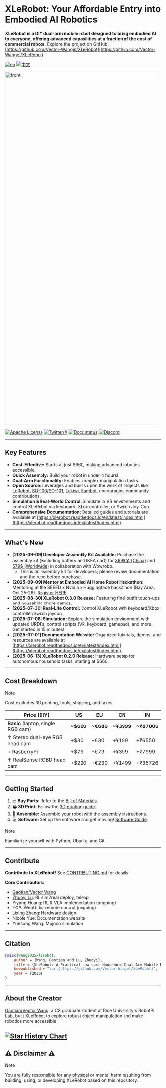 # XLeRobot: Your Affordable Entry into Embodied AI Robotics

**XLeRobot is a DIY dual-arm mobile robot designed to bring embodied AI to everyone, offering advanced capabilities at a fraction of the cost of commercial robots.**  Explore the project on GitHub: [https://github.com/Vector-Wangel/XLeRobot](https://github.com/Vector-Wangel/XLeRobot)

[![en](https://img.shields.io/badge/lang-en-blue.svg)](README.md)
[![中文](https://img.shields.io/badge/lang-中文-brown.svg)](README_CN.md)

[<img width="1725" height="1140" alt="front" src="https://github.com/user-attachments/assets/f9c454ee-2c46-42b4-a5d7-88834a1c95ab" />](https://xlerobot.readthedocs.io/en/latest/index.html)

[![Apache License](https://img.shields.io/badge/License-Apache%202.0-blue.svg)](https://opensource.org/licenses/Apache-2.0)
[![Twitter/X](https://img.shields.io/twitter/follow/VectorWang?style=social)](https://twitter.com/VectorWang2)
[![Docs status](https://img.shields.io/badge/docs-passing-brightgreen.svg)](https://xlerobot.readthedocs.io/en/latest/)
[![Discord](https://img.shields.io/badge/Discord-XLeRobot-7289da?style=flat&logo=discord&logoColor=white)](https://discord.gg/bjZveEUh6F)

---

## Key Features

*   **Cost-Effective:**  Starts at just $660, making advanced robotics accessible.
*   **Quick Assembly:** Build your robot in under 4 hours!
*   **Dual-Arm Functionality:** Enables complex manipulation tasks.
*   **Open Source:**  Leverages and builds upon the work of projects like [LeRobot](https://github.com/huggingface/lerobot), [SO-100/SO-101](https://github.com/TheRobotStudio/SO-ARM100), [Lekiwi](https://github.com/SIGRobotics-UIUC/LeKiwi), [Bambot](https://github.com/timqian/bambot), encouraging community contributions.
*   **Simulation & Real-World Control:**  Simulate in VR environments and control XLeRobot via keyboard, Xbox controller, or Switch Joy-Con.
*   **Comprehensive Documentation:**  Detailed guides and tutorials are available at [https://xlerobot.readthedocs.io/en/latest/index.html](https://xlerobot.readthedocs.io/en/latest/index.html).

---

## What's New

*   **[2025-09-09] Developer Assembly Kit Available:**  Purchase the assembly kit (excluding battery and IKEA cart) for [3699￥ (China)](https://e.tb.cn/h.SZFbBgZABZ8zRPe?tk=ba514rTBRjQ) and [579$ (Worldwide)](https://shop.wowrobo.com/products/xlerobot-dual-arm-mobile-household-robot-kit?variant=47297659961561) in collaboration with Wowrobo.
    *   This is an assembly kit for developers; please review documentation and the repo before purchase.
*   **[2025-09-09] Mentor at Embodied AI Home Robot Hackathon:** Mentoring at the SEEED x Nvidia x Huggingface hackathon (Bay Area, Oct 25-26). [Register HERE](https://docs.google.com/forms/d/e/1FAIpQLSdYYDegdgIypxuGJNLcoc8kbdmU4jKgl49zg4X-107LAmBN4g/viewform).
*   **[2025-08-30] XLeRobot 0.3.0 Release:** Featuring final outfit touch-ups and household chore demos.
*   **[2025-07-30] Real-Life Control:** Control XLeRobot with keyboard/Xbox controller/Switch joycon.
*   **[2025-07-08] Simulation:** Explore the simulation environment with updated URDFs, control scripts (VR, keyboard, gamepad), and more.  Get started in 15 minutes!
*   **[2025-07-01] Documentation Website:** Organized tutorials, demos, and resources are available at [https://xlerobot.readthedocs.io/en/latest/index.html](https://xlerobot.readthedocs.io/en/latest/index.html).
*   **[2025-06-13] XLeRobot 0.2.0 Release:** Hardware setup for autonomous household tasks, starting at $660.

---

## Cost Breakdown

> [!NOTE] 
> Cost excludes 3D printing, tools, shipping, and taxes.

| Price (DIY) | US | EU | CN | IN |
| --- | --- | --- | --- | --- |
| **Basic** (laptop, single RGB cam) | **~$660** | **~€680** | **~¥3999** | **~₹87000** |
| ↑ Stereo dual-eye RGB head cam | +$30 | +€30 | +¥199 | +₹6550 |
| + RasberryPi | +$79 | +€79 | +¥399 | +₹7999 |
| ↑ RealSense RGBD head cam | +$220 | +€230 | +¥1499 | +₹35726 |

---

## Getting Started

1.  💵 **Buy Parts:**  Refer to the [Bill of Materials](https://xlerobot.readthedocs.io/en/latest/hardware/getting_started/material.html).
2.  🖨️ **3D Print:**  Follow the [3D printing guide](https://xlerobot.readthedocs.io/en/latest/hardware/getting_started/3d.html).
3.  🔨 **Assemble:**  Assemble your robot with the [assembly instructions](https://xlerobot.readthedocs.io/en/latest/hardware/getting_started/assemble.html).
4.  💻 **Software:**  Set up the software and get moving! [Software Guide](https://xlerobot.readthedocs.io/en/latest/software/index.html).

> [!NOTE]
>  Familiarize yourself with Python, Ubuntu, and Git.

---

## Contribute

**Contribute to XLeRobot!** See [CONTRIBUTING.md](CONTRIBUTING.md) for details.

**Core Contributors:**

*   [Gaotian/Vector Wang](https://vector-wangel.github.io/)
*   [Zhuoyi Lu](https://lzhuoyi.github.io/Zhuoyi_Lu.github.io/): RL sim2real deploy, teleop
*   Yiyang Huang: RL & VLA implementation (ongoing)
*   YCP: WebUI for remote control (ongoing)
*   [Lixing Zhang](lixingzhang.com): Hardware design
*   Nicole Yue: Documentation website
*   Yuesong Wang: Mujoco simulation

---

## Citation

```bibtex
@misc{wang2025xlerobot,
    author = {Wang, Gaotian and Lu, Zhuoyi},
    title = {XLeRobot: A Practical Low-cost Household Dual-Arm Mobile Robot Design for General Manipulation},
    howpublished = "\url{https://github.com/Vector-Wangel/XLeRobot}",
    year = {2025}
}
```

---

## About the Creator

[Gaotian/Vector Wang](https://vector-wangel.github.io/), a CS graduate student at Rice University's RobotPi Lab, built XLeRobot to explore robust object manipulation and make robotics more accessible.

[![Star History Chart](https://api.star-history.com/svg?repos=Vector-Wangel/XLeRobot&type=Timeline)](https://star-history.com/#Vector-Wangel/XLeRobot&Timeline)
---

## ⚠️ Disclaimer ⚠️

> [!NOTE]
> You are fully responsible for any physical or mental harm resulting from building, using, or developing XLeRobot based on this repository.
